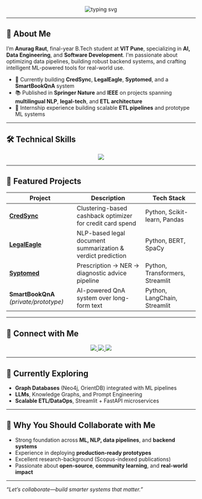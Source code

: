 <!-- README.md for AnuragRaut08 GitHub Portfolio -->

<p align="center">
  <img src="https://readme-typing-svg.demolab.com?font=Fira+Code&pause=1000&color=00BFFF&center=true&vCenter=true&width=600&lines=Hi,+I'm+Anurag+Raut;AI+•+Data+Engineer+•+Software+Dev;Building+ETL+pipelines+&+ML+systems" alt="typing svg" />
</p>

---

## 👋 About Me

I’m **Anurag Raut**, final-year B.Tech student at **VIT Pune**, specializing in **AI, Data Engineering**, and **Software Development**. I'm passionate about optimizing data pipelines, building robust backend systems, and crafting intelligent ML-powered tools for real-world use.  

- 🔭 Currently building **CredSync**, **LegalEagle**, **Syptomed**, and a **SmartBookQnA** system  
- 📚 Published in **Springer Nature** and **IEEE** on projects spanning **multilingual NLP**, **legal-tech**, and **ETL architecture**  
- 💼 Internship experience building scalable **ETL pipelines** and prototype ML systems

---

## 🛠️ Technical Skills

<p align="center">
  <img src="https://skillicons.dev/icons?i=python,java,cpp,js,html,css,flutter,react,postgres,mysql,fastapi,docker,aws,linux,git,github,tensorflow,pytorch,huggingface" />
</p>

---

## 🚀 Featured Projects

| Project | Description | Tech Stack |
|--------|-------------|-------------|
| **[CredSync](https://github.com/AnuragRaut08/credsync)** | Clustering-based cashback optimizer for credit card spend | Python, Scikit-learn, Pandas |
| **[LegalEagle](https://github.com/AnuragRaut08/legaleagle)** | NLP-based legal document summarization & verdict prediction | Python, BERT, SpaCy |
| **[Syptomed](https://github.com/AnuragRaut08/syptomed)** | Prescription → NER → diagnostic advice pipeline | Python, Transformers, Streamlit |
| **SmartBookQnA** *(private/prototype)* | AI-powered QnA system over long-form text | Python, LangChain, Streamlit |

---

## 🔗 Connect with Me

<p align="center">
  <a href="https://www.linkedin.com/in/anurag-raut-338b8b2b8" target="_blank">
    <img src="https://img.shields.io/badge/LinkedIn-%230077B5.svg?style=for-the-badge&logo=linkedin&logoColor=white"/>
  </a>
  <a href="mailto:anuragrautxyz@gmail.com" target="_blank">
    <img src="https://img.shields.io/badge/Email-%23D14836.svg?style=for-the-badge&logo=gmail&logoColor=white"/>
  </a>
  <a href="https://leetcode.com/AnuragRaut08" target="_blank">
    <img src="https://img.shields.io/badge/LeetCode-%23FFA116.svg?style=for-the-badge&logo=leetcode&logoColor=black"/>
  </a>
</p>

---

## 🧩 Currently Exploring

- **Graph Databases** (Neo4j, OrientDB) integrated with ML pipelines  
- **LLMs**, Knowledge Graphs, and Prompt Engineering  
- **Scalable ETL/DataOps**, Streamlit + FastAPI microservices

---

## 🎯 Why You Should Collaborate with Me

- Strong foundation across **ML, NLP, data pipelines**, and **backend systems**
- Experience in deploying **production-ready prototypes**
- Excellent research-background (Scopus-indexed publications)
- Passionate about **open-source**, **community learning**, and **real-world impact**

---

_“Let’s collaborate—build smarter systems that matter.”_

